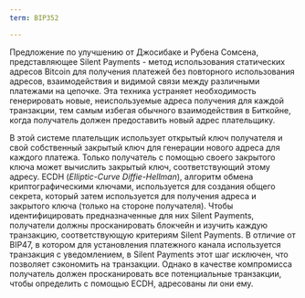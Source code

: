 ```yaml
---
term: BIP352

---
```

Предложение по улучшению от Джосибаке и Рубена Сомсена, представляющее Silent Payments - метод использования статических адресов Bitcoin для получения платежей без повторного использования адресов, взаимодействия и видимой связи между различными платежами на цепочке. Эта техника устраняет необходимость генерировать новые, неиспользуемые адреса получения для каждой транзакции, тем самым избегая обычного взаимодействия в Биткойне, когда получатель должен предоставить новый адрес плательщику.

В этой системе плательщик использует открытый ключ получателя и свой собственный закрытый ключ для генерации нового адреса для каждого платежа. Только получатель с помощью своего закрытого ключа может вычислить закрытый ключ, соответствующий этому адресу. ECDH (*Elliptic-Curve Diffie-Hellman*), алгоритм обмена криптографическими ключами, используется для создания общего секрета, который затем используется для получения адреса и закрытого ключа (только на стороне получателя). Чтобы идентифицировать предназначенные для них Silent Payments, получатели должны просканировать блокчейн и изучить каждую транзакцию, соответствующую критериям Silent Payments. В отличие от BIP47, в котором для установления платежного канала используется транзакция с уведомлением, в Silent Payments этот шаг исключен, что позволяет сэкономить на транзакции. Однако в качестве компромисса получатель должен просканировать все потенциальные транзакции, чтобы определить с помощью ECDH, адресованы ли они ему.